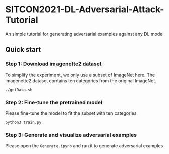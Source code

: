 # SITCON2021-DL-Adversarial-Attack-Tutorial
An simple tutorial for generating adversarial examples against any DL model

## Quick start
### Step 1: Download imagenette2 dataset
To simplify the experiment, we only use a subset of ImageNet here. The imagenette2 dataset contains ten categories from the original ImageNet.
```
./getData.sh
```
### Step 2: Fine-tune the pretrained model
Please fine-tune the model to fit the subset with ten categories.
```
python3 train.py
```
### Step 3: Generate and visualize adversarial examples
Please open the `Generate.ipynb` and run it to generate adversarial examples
